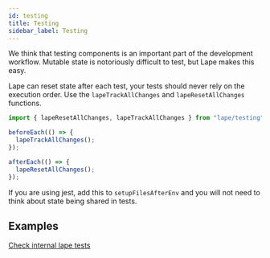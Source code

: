 ```yaml
---
id: testing
title: Testing
sidebar_label: Testing
---
```


We think that testing components is an important part of the development workflow. Mutable state is notoriously difficult to test, but Lape makes this easy.

Lape can reset state after each test, your tests should never rely on the execution order. Use the `lapeTrackAllChanges` and `lapeResetAllChanges` functions.

```typescript jsx
import { lapeResetAllChanges, lapeTrackAllChanges } from "lape/testing";

beforeEach(() => {
  lapeTrackAllChanges();
});

afterEach(() => {
  lapeResetAllChanges();
});
```

If you are using jest, add this to `setupFilesAfterEnv` and you will not need to think about state being shared in tests.

## Examples

[Check internal lape tests](https://github.com/UgnisSoftware/lape/tree/master/test/exampleTests)